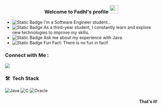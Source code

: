 
<h3 align="center">
  Welcome to Fadhl's profile
  <img src="https://media.giphy.com/media/hvRJCLFzcasrR4ia7z/giphy.gif" width="28">
</h3>

- ![Static Badge](https://img.shields.io/badge/Who%20I%20am%3F-red) I'm a Software Engineer student...
- ![Static Badge](https://img.shields.io/badge/I'm%20in%20The%20Road-cyan) As a third-year student, I constantly learn and explore new technologies to improve my skills.
- ![Static Badge](https://img.shields.io/badge/%F0%9F%92%AC%20Questions-blue) Ask me about my experience with Java.
- ![Static Badge](https://img.shields.io/badge/%F0%9F%95%B5%EF%B8%8F%E2%80%8D%E2%99%82%EF%B8%8F%20off--the--record-black) Fun Fact: There is no fun in fact!


### Connect with Me :

<a href="https://t.me/FadhlFadhili" target="_blank"><img src="https://img.shields.io/badge/Telegram-white?style=for-the-badge&logo=Telegram&logoColor=ffe6a7&logoSize=20&color=99582a"/></a>

### 🛠 &nbsp;Tech Stack
![Java](https://img.shields.io/badge/Java-007396?style=for-the-badge&logo=java&logoColor=white)
![C](https://img.shields.io/badge/C-00599C?style=for-the-badge&logo=c&logoColor=white)
![Oracle](https://img.shields.io/badge/Oracle%20SQL-F80000?style=for-the-badge&logo=oracle&logoColor=white)

<h4 align="right"> That's it! </h4>
